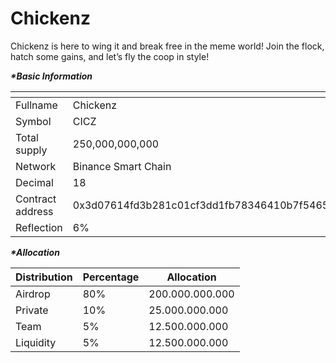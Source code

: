 # Chickenz

Chickenz is here to wing it and break free in the meme world! Join the flock, hatch some gains, and let’s fly the coop in style!

_**\*Basic Information**_

<table data-header-hidden><thead><tr><th width="198"></th><th></th></tr></thead><tbody><tr><td>Fullname</td><td>Chickenz</td></tr><tr><td>Symbol</td><td>CICZ</td></tr><tr><td>Total supply</td><td>250,000,000,000</td></tr><tr><td>Network</td><td>Binance Smart Chain</td></tr><tr><td>Decimal</td><td>18</td></tr><tr><td>Contract address</td><td>0x3d07614fd3b281c01cf3dd1fb78346410b7f5465</td></tr><tr><td>Reflection</td><td>6%</td></tr></tbody></table>

_**\*Allocation**_

| Distribution | Percentage | Allocation      |
| ------------ | ---------- | --------------- |
| Airdrop      | 80%        | 200.000.000.000 |
| Private      | 10%        | 25.000.000.000  |
| Team         | 5%         | 12.500.000.000  |
| Liquidity    | 5%         | 12.500.000.000  |
